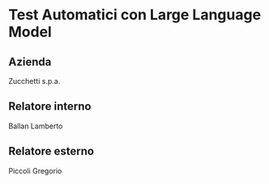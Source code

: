 # Test Automatici con Large Language Model
## Azienda
Zucchetti s.p.a.
## Relatore interno
Ballan Lamberto
## Relatore esterno
Piccoli Gregorio
